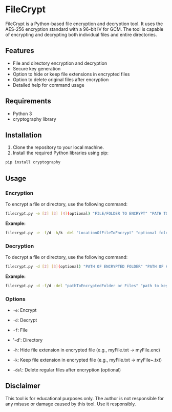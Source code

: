 # FileCrypt

FileCrypt is a Python-based file encryption and decryption tool. It uses the AES-256 encryption standard with a 96-bit IV for GCM. The tool is capable of encrypting and decrypting both individual files and entire directories.


## Features

- File and directory encryption and decryption
- Secure key generation
- Option to hide or keep file extensions in encrypted files
- Option to delete original files after encryption
- Detailed help for command usage

## Requirements

- Python 3
- cryptography library

## Installation

1. Clone the repository to your local machine.
2. Install the required Python libraries using pip:

```bash
pip install cryptography
```

## Usage

### Encryption

To encrypt a file or directory, use the following command:

```bash
filecrypt.py -e [2] [3] [4](optional) "FILE/FOLDER TO ENCRYPT" "PATH TO SAVE ENCRYPTED FILES AND KEY"(optional)
````
**Example:**
```bash
filecrypt.py -e -f/d -h/k -del "LocationOfFileToEncrypt" "optional folder to save encrypted file and key"
```

### Decryption
To decrypt a file or directory, use the following command:
```bash
filecrypt.py -d [2] [3](optional) "PATH OF ENCRYPTED FOLDER" "PATH OF KEY" "PATH TO SAVE DECRYPTED FILES"(optional)
```
**Example:**
```bash
filecrypt.py -d -f/d -del "pathToEncryptedFolder or Files" "path to key file" "optional folder to store decrypted files"
```

### Options

- `-e`: Encrypt
- `-d`: Decrypt

- `-f`: File
- '-d': Directory
 
- `-h`: Hide file extension in encrypted file (e.g., myFile.txt -> myFile.enc)
- `-k`: Keep file extension in encrypted file (e.g., myFile.txt -> myFile~.txt)

- `-del`: Delete regular files after encryption (optional)


## Disclaimer

This tool is for educational purposes only. The author is not responsible for any misuse or damage caused by this tool. Use it responsibly.



